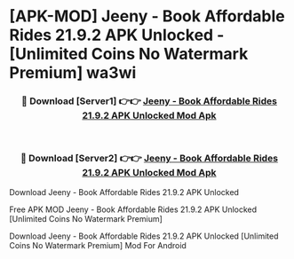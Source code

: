 # [APK-MOD] Jeeny - Book Affordable Rides 21.9.2 APK Unlocked - [Unlimited Coins No Watermark Premium] wa3wi



<div align="center">
<h3>🔴 Download [Server1] 👉👉 <a href="https://momento.my/?title=Jeeny_-_Book_Affordable_Rides_21.9.2_APK_Unlocked">Jeeny - Book Affordable Rides 21.9.2 APK Unlocked Mod Apk</a></h3><br>

<h3>🔴 Download [Server2] 👉👉 <a href="https://momento.my/?title=Jeeny_-_Book_Affordable_Rides_21.9.2_APK_Unlocked">Jeeny - Book Affordable Rides 21.9.2 APK Unlocked Mod Apk</a></h3>
</div>



Download Jeeny - Book Affordable Rides 21.9.2 APK Unlocked 

Free APK MOD Jeeny - Book Affordable Rides 21.9.2 APK Unlocked [Unlimited Coins No Watermark Premium]

Download Jeeny - Book Affordable Rides 21.9.2 APK Unlocked [Unlimited Coins No Watermark Premium] Mod For Android
